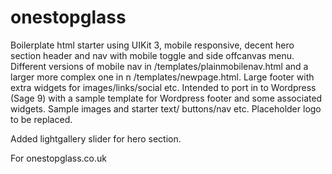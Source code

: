 # onestopglass
Boilerplate html starter using UIKit 3, mobile responsive, decent hero section header and nav with mobile toggle and side offcanvas menu. Different versions of mobile nav in /templates/plainmobilenav.html and a larger more complex one in n /templates/newpage.html. Large footer with extra widgets for images/links/social etc.
Intended to port in to Wordpress (Sage 9) with a sample template for Wordpress footer and some associated widgets.
Sample images and starter text/ buttons/nav etc.
Placeholder logo to be replaced.

Added lightgallery slider for hero section.

For onestopglass.co.uk
